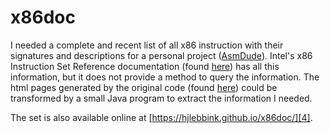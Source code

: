 x86doc
======

I needed a complete and recent list of all x86 instruction with their signatures and descriptions for a personal project ([AsmDude][1]). Intel's x86 Instruction Set Reference documentation (found [here][2]) has all this information, but it does not provide a method to query the information. The html pages generated by the original code (found [here][3]) could be transformed by a small Java program to extract the information I needed.

The set is also available online at [https://hjlebbink.github.io/x86doc/][4].

  [1]: https://github.com/HJLebbink/asm-dude
  [2]: http://www.intel.com/content/dam/www/public/us/en/documents/manuals/64-ia-32-architectures-software-developer-instruction-set-reference-manual-325383.pdf
  [3]: https://github.com/zneak/x86doc
  [4]: https://hjlebbink.github.io/x86doc/
